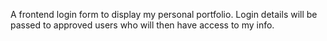 A frontend login form to display my personal portfolio. Login details will be passed to approved users who will then have access to my info.
